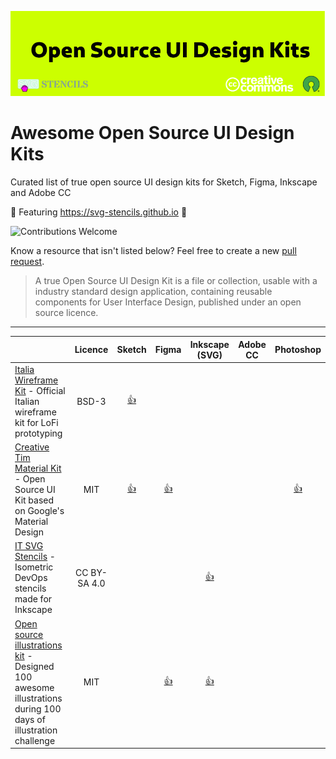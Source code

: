 ![cover](/cover.png)

# Awesome Open Source UI Design Kits

Curated list of true open source UI design kits for Sketch, Figma, Inkscape and Adobe CC

🌻 Featuring https://svg-stencils.github.io 🌻

![Contributions Welcome](https://img.shields.io/badge/Contributions-welcome-blue.svg)

Know a resource that isn't listed below? Feel free to create a new [pull request](https://github.com/alexpate/awesome-design-systems/pulls).

> A true Open Source UI Design Kit is a file or collection, usable with a industry standard design application, containing reusable components for User Interface Design, published under an open source licence.
---

|                                                                                                                | Licence | Sketch | Figma | Inkscape (SVG) | Adobe CC                                | Photoshop |
| -------------------------------------------------------------------------------------------------------------- | :--------: |:--------: | :----------: | :-----------: | :---------------------------------------------------------------------------: | :--------: |
| [Italia Wireframe Kit](https://github.com/italia/design-wireframe-kit) - Official Italian wireframe kit for LoFi prototyping                                                       |   BSD-3          |     [👍](https://github.com/italia/design-wireframe-kit/raw/master/italia-Wire-kit.sketch)     |             |             |                         | |
| [Creative Tim Material Kit](https://github.com/creativetimofficial/material-kit) - Open Source UI Kit based on Google's Material Design                                                   |   MIT          |     [👍](https://github.com/creativetimofficial/material-kit/tree/sketch)     |            [👍](https://demos.creative-tim.com/material-kit-figma/presentation.html)         |                         | | [👍](https://github.com/creativetimofficial/material-kit/tree/photoshop) |
| [IT SVG Stencils](https://github.com/kwaltzer/it-svg-stencils) - Isometric DevOps stencils made for Inkscape | CC BY-SA 4.0 | | | [👍](https://github.com/kwaltzer/it-svg-stencils/blob/master/IT-stencils.svg) | | |
| [Open source illustrations kit](https://illlustrations.co/) - Designed 100 awesome illustrations during 100 days of illustration challenge | MIT | | [👍](https://www.figma.com/community/file/810922307190314237) | [👍](https://github.com/realvjy/illlustrations/releases/download/1.0.3/illlustrations.co.1.0.3.zip) | | |


